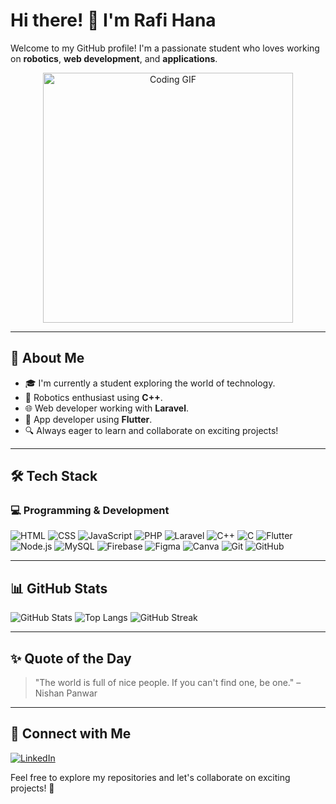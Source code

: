 # Hi there! 👋 I'm Rafi Hana

Welcome to my GitHub profile! I'm a passionate student who loves working on **robotics**, **web development**, and **applications**. 

<p align="center">
  <img src="https://media.giphy.com/media/3o7TKMt1VVNkHV2PaE/giphy.gif?cid=790b7611cdicf6hxd717ml8rvyz371fhf48jo5tzul8ez85r&ep=v1_gifs_search&rid=giphy.gif&ct=g" width="400" alt="Coding GIF">
</p>

---

## 🚀 About Me
- 🎓 I'm currently a student exploring the world of technology.
- 🤖 Robotics enthusiast using **C++**.
- 🌐 Web developer working with **Laravel**.
- 📱 App developer using **Flutter**.
- 🔍 Always eager to learn and collaborate on exciting projects! 

---

## 🛠️ Tech Stack

### 💻 Programming & Development
![HTML](https://img.shields.io/badge/HTML5-E34F26?style=for-the-badge&logo=html5&logoColor=white)
![CSS](https://img.shields.io/badge/CSS3-1572B6?style=for-the-badge&logo=css3&logoColor=white)
![JavaScript](https://img.shields.io/badge/JavaScript-F7DF1E?style=for-the-badge&logo=javascript&logoColor=black)
![PHP](https://img.shields.io/badge/PHP-777BB4?style=for-the-badge&logo=php&logoColor=white)
![Laravel](https://img.shields.io/badge/Laravel-FF2D20?style=for-the-badge&logo=laravel&logoColor=white)
![C++](https://img.shields.io/badge/C++-00599C?style=for-the-badge&logo=cplusplus&logoColor=white)
![C](https://img.shields.io/badge/C-A8B9CC?style=for-the-badge&logo=c&logoColor=white)
![Flutter](https://img.shields.io/badge/Flutter-02569B?style=for-the-badge&logo=flutter&logoColor=white)
![Node.js](https://img.shields.io/badge/Node.js-339933?style=for-the-badge&logo=nodedotjs&logoColor=white)
![MySQL](https://img.shields.io/badge/MySQL-005C84?style=for-the-badge&logo=mysql&logoColor=white)
![Firebase](https://img.shields.io/badge/Firebase-FFCA28?style=for-the-badge&logo=firebase&logoColor=black)
![Figma](https://img.shields.io/badge/Figma-F24E1E?style=for-the-badge&logo=figma&logoColor=white)
![Canva](https://img.shields.io/badge/Canva-00C4CC?style=for-the-badge&logo=canva&logoColor=white)
![Git](https://img.shields.io/badge/Git-F05032?style=for-the-badge&logo=git&logoColor=white)
![GitHub](https://img.shields.io/badge/GitHub-181717?style=for-the-badge&logo=github&logoColor=white)

---

## 📊 GitHub Stats
![GitHub Stats](https://github-readme-stats.vercel.app/api?username=rafihana&show_icons=true&theme=tokyonight)
![Top Langs](https://github-readme-stats.vercel.app/api/top-langs/?username=rafihana&layout=compact&theme=tokyonight)
![GitHub Streak](https://github-readme-streak-stats.herokuapp.com/?user=rafihana&theme=dark)

---

## ✨ Quote of the Day
> "The world is full of nice people. If you can't find one, be one." – Nishan Panwar

---

## 🔗 Connect with Me
[![LinkedIn](https://img.shields.io/badge/LinkedIn-blue?style=for-the-badge&logo=linkedin)](https://id.linkedin.com/in/rafi-hana-prasetyo-11b65a322)

Feel free to explore my repositories and let's collaborate on exciting projects! 🚀
